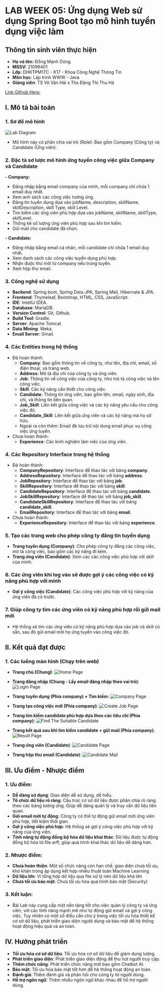 # LAB WEEK 05: Ứng dụng Web sử dụng Spring Boot tạo mô hình tuyển dụng việc làm


## Thông tin sinh viên thực hiện
- **Họ và tên:** Đổng Mạnh Dũng
- **MSSV:** 21099401
- **Lớp:** DHKTPM17C - K17 - Khoa Công Nghệ Thông Tin
- **Môn học**: Lập trình WWW - Java
- **Giảng viên**: TS Võ Văn Hải x Ths Đặng Thị Thu Hà


[Link Github Here: ](https://github.com/DongManhDung/www_lab_week5)

## I. Mô tả bài toán

### 1. Sơ đồ mô hình
![Lab Diagram](https://i.ibb.co/W2LnVbV/Diagram-lab-05.png)
- Mô hình này có phân chia vai trò (Role): Bao gồm Company (Công ty) và Candidate (Ứng viên).

### 2. Đặc tả sơ lược mô hình ứng tuyển công việc giữa Company và Candidate
**- Company:**
  - Đăng nhập bằng email company của mình, mỗi company chỉ chứa 1 email duy nhất.
  - Xem anh sách các công việc tương ứng.
  - Đăng tin tuyển dụng dựa vào jobName, description, skillName, skillDescription, skill Type, skill Level.
  - Tìm kiếm các ứng viên phù hợp dựa vào jobName, skillName, skillType, skillLevel.
  - Thống kê số lượng ứng viên phù hợp sau khi tìm kiếm.
  - Gửi mail cho candidate đã chọn.

**- Candidate:**
  - Đăng nhập bằng email cá nhân, mỗi candidate chỉ chứa 1 email duy nhất.
  - Xem danh sách các công việc tuyển dụng phù hợp.
  - Nhận được thư mời từ company nếu trúng tuyển.
  - Xem hộp thư email.

### 3. Công nghệ sử dụng
  - **Backend**: Spring boot, Spring Data JPA, Spring Mail, Hibernate & JPA.
  - **Frontend**: Thymeleaf, Bootstrap, HTML, CSS, JavaScript.
  - **IDE**: IntelliJ IDEA.
  - **Database**: MariaDB.
  - **Version Control**: Git, Github.
  - **Build Tool**: Gradle.
  - **Server**: Apache Tomcat.
  - **Data Mining**: Weka.
  - **Email Server**: Gmail.

### 4. Các Entities trong hệ thống
- Đã hoàn thành:
  - **Company**: Bao gồm thông tin về công ty, như tên, địa chỉ, email, số điện thoại, và trang web.
  - **Address**: Mô tả địa chỉ của công ty và ứng viên.
  - **Job**: Thông tin về công việc của công ty, như mô tả công việc và tên công việc.
  - **Skill**: Các kỹ năng cần thiết cho công việc.
  - **Candidate**: Thông tin ứng viên, bao gồm tên, email, ngày sinh, địa chỉ, và thông tin liên quan.
  - **Job_Skill**: Liên kết giữa công việc và các kỹ năng yêu cầu cho công việc đó.
  - **Candidate_Skill**: Liên kết giữa ứng viên và các kỹ năng mà họ sở hữu.
  - Ngoài ra còn thêm: Email đẻ lưu trữ nội dung email phục vụ công việc ứng tuyển.
- Chưa hoàn thành:
  - **Experience**: Các kinh nghiệm làm việc của ứng viên.

### 4. Các Repository Interface trong hệ thống
- Đã hoàn thành:
  - **CompanyRepository**: Interface để thao tác với bảng **company**.
  - **AddressRepository**: Interface để thao tác với bảng **address**.
  - **JobRepository**: Interface để thao tác với bảng **job**.
  - **SkillRepository**: Interface để thao tác với bảng **skill**.
  - **CandidateRepository**: Interface để thao tác với bảng **candidate**.
  - **JobSkillRepository**: Interface để thao tác với bảng **job_skill**.
  - **CandidateSkillRepository**: Interface để thao tác với bảng **candidate_skill**.
  - **EmailRepository**: Interface để thao tác với bảng **email**.
- Chưa hoàn thành:
  - **ExperienceRepository**: Interface để thao tác với bảng **experience**.
  
### 5. Tạo các trang web cho phép công ty đăng tin tuyển dụng
- **Trang tuyển dụng (Company)**: Cho phép công ty đăng các công việc, mô tả công việc, bao gồm các kỹ năng đi kèm.
- **Trang ứng viên (Candidate)**: Xem các các công việc phù hợp với skill của mình.

### 6. Các ứng viên khi log vào sẽ được gợi ý các công việc có kỹ năng phù hợp với mình
- **Gợi ý công việc (Candidate)**: Các công việc phù hợp với kỹ năng của ứng viên đã có trước.

### 7. Giúp công ty tìm các ứng viên có kỹ năng phù hợp rồi gửi mail mời
- Hệ thống sẽ tìm các ứng viên có kỹ năng phù hợp dựa vào job và skill có sẵn, sau đó gửi email mời họ ứng tuyển vào công việc đó.

## II. Kết quả đạt được

### 1. Các luồng màn hình (Chạy trên web)

- **Trang chủ (Chung)**: 
  ![Home Page](https://i.ibb.co/7yBBX9b/Home-Page.png)
  

- **Trang đăng nhập (Chung - Lấy email đăng nhập theo vai trò)**:
  ![Login Page](https://i.ibb.co/q9wqg4n/Sign-in.png)


- **Trang tuyển dụng (Phía company) + Tìm kiếm**:
  ![Company Page](https://i.ibb.co/qWr0M7B/Company-Job-List.png)


- **Trang tạo công việc mới (Phía company)**:
  ![Create Job Page](https://i.ibb.co/xGgPTYr/Post-New-Job.png)


- **Trang tìm kiếm candidate phù hợp dựa theo các tiêu chí (Phía company)**:
  ![Find The Suitable Candidate](https://i.ibb.co/71LK3RF/Find-The-Suitable-Candidate.png)


- **Trang kết quả sau khi tìm kiếm candidate + gửi mail (Phía company)**:
  ![Result Page](https://i.ibb.co/CtZD4Fs/Commany-Result.png)


- **Trang ứng viên (Candidate)**:
  ![Candidate Page](https://i.ibb.co/Zx6ZN7Y/Candidate-Job-List.png)


- **Trang hộp thư email (Candidate)**:
  ![Candidate Mail](https://i.ibb.co/17qfVZQ/Candidate-Mail-Inbox.png)


## III. Ưu điểm - Nhược điểm
  ### 1. Ưu điểm:
  - **Dễ dàng sử dụng**: Giao diện dễ sử dụng, dễ hiểu.
  - **Tổ chức dữ liệu rõ ràng**: Cấu trúc cơ sở dữ liệu được phân chia rõ ràng theo các bảng tương ứng. Giúp dễ dàng quản lý và truy vấn dữ liệu liên quan.
  - **Gửi email mời tự động**: Công ty có thể tự động gửi email mời ứng viên phù hợp, tiết kiệm thời gian.
  - **Gợi ý công việc phù hợp**: Hệ thống sẽ gợi ý công việc phù hợp với kỹ năng của ứng viên.
  - **Tính năng tự động đồng bộ hóa dữ liệu khai thác**: Dữ liệu được tự động đồng bộ hóa từ file arff, giúp quá trình khai thác dữ liệu dễ dàng hơn.

  ### 2. Nhược điểm:
  - **Chưa hoàn thiện**: Một số chức năng còn hạn chế, giao diện chưa tối ưu, khó khăn trong áp dụng kết hợp nhiều thuật toán Machine Learning
  - **Dữ liệu lớn**: Vì tổng hợp dữ liệu qua file xử lý nên dữ liệu khá lớn
  - **Chưa tối ưu bảo mật**: Chưa tối ưu hóa quá trình bảo mật (Security)

  ### 3. Kết luận:
  - Bài Lab này cung cấp một nền tảng tốt cho việc quản lý công ty và ứng viên, với các tính năng mạnh mẽ như tự động gửi email và gợi ý công việc. Tuy nhiên có một số điều cần chú ý trong việc tối ưu hóa thiết kế cơ sở dữ liệu, phát triển giao diện người dùng và bảo mật để hệ thống hoạt động hiệu quả và an toàn.

## IV. Hướng phát triển
  - **Tối ưu hóa cơ sở dữ liệu**: Tối ưu hóa cơ sở dữ liệu để giảm dung lượng.
  - **Phát triển giao diện**: Phát triển giao diện động để thu hút người truy cập.
  - **Thêm chức năng**: Phát triển chức năng mới bao gồm Chatbot AI. 
  - **Bảo mật**: Tối ưu hóa bảo mật tốt hơn để hệ thống hoạt động an toàn.
  - **Đánh giá**: Thêm đánh giá và phản hồi cho công ty từ người dùng.
  - **Hỗ trợ ngôn ngữ**: Thêm nhiều ngôn ngữ khác nhau để hỗ trợ người dùng.